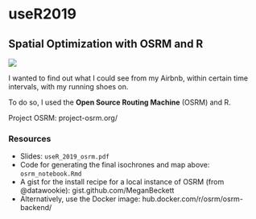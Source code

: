 # useR2019

## Spatial Optimization with OSRM and R

![]("useR_2019/figs/running_time.png")

I wanted to find out what I could see from my Airbnb, within certain time intervals, with my running shoes on.

To do so, I used the **Open Source Routing Machine** (OSRM) and R.

Project OSRM: project-osrm.org/

### Resources
- Slides: `useR_2019_osrm.pdf`
- Code for generating the final isochrones and map above: `osrm_notebook.Rmd`
- A gist for the install recipe for a local instance of OSRM (from @datawookie): gist.github.com/MeganBeckett
- Alternatively, use the Docker image: hub.docker.com/r/osrm/osrm-backend/


